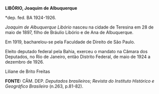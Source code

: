 **LIBÓRIO, Joaquim de Albuquerque**

\*dep. fed. BA 1924-1926.

*Joaquim de Albuquerque Libório* nasceu na cidade de Teresina em 28 de
maio de 1897, filho de Bráulio Libório e de Ana de Albuquerque.

Em 1919, bacharelou-se pela Faculdade de Direito de São Paulo.

Eleito deputado federal pela Bahia, exerceu o mandato na Câmara dos
Deputados, no Rio de Janeiro, então Distrito Federal, de maio de 1924 a
dezembro de 1926.

Liliane de Brito Freitas

**FONTE:** CÂM. DEP. *Deputados brasileiros*; *Revista do Instituto
Histórico e Geográfico Brasileiro* (n.263, p.81-82).
